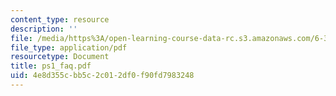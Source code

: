 ```yaml
---
content_type: resource
description: ''
file: /media/https%3A/open-learning-course-data-rc.s3.amazonaws.com/6-374-analysis-and-design-of-digital-integrated-circuits-fall-2003/4e8d355cbb5c2c012df0f90fd7983248_ps1_faq.pdf
file_type: application/pdf
resourcetype: Document
title: ps1_faq.pdf
uid: 4e8d355c-bb5c-2c01-2df0-f90fd7983248
---
```

